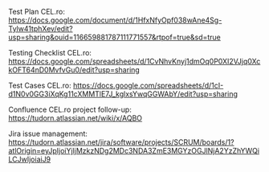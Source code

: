 Test Plan CEL.ro:	
https://docs.google.com/document/d/1HfxNfyOpf038wAne4Sg-Tylw41tphXev/edit?usp=sharing&ouid=116659881787111771557&rtpof=true&sd=true

Testing Checklist CEL.ro:
https://docs.google.com/spreadsheets/d/1CvNhvKnyj1dmOq0P0XI2VJjq0XckOFT64nD0MvfvGu0/edit?usp=sharing

Test Cases CEL.ro:
https://docs.google.com/spreadsheets/d/1cI-d1N0v0GG3iXqKg11cXMMTlE7J_kglxsYwqGGWAbY/edit?usp=sharing

Confluence CEL.ro project follow-up:
https://tudorn.atlassian.net/wiki/x/AQBO

Jira issue management:
https://tudorn.atlassian.net/jira/software/projects/SCRUM/boards/1?atlOrigin=eyJpIjoiYjljMzkzNDg2MDc3NDA3ZmE3MGYzOGJlNjA2YzZhYWQiLCJwIjoiaiJ9
